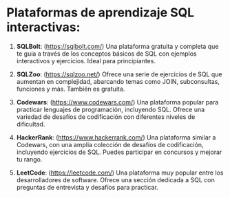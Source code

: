 

# Plataformas de aprendizaje SQL interactivas:

1. **SQLBolt**: (https://sqlbolt.com/)
   Una plataforma gratuita y completa que te guía a través de los conceptos básicos de SQL con ejemplos interactivos y ejercicios. Ideal para principiantes.

2. **SQLZoo**: (https://sqlzoo.net/)
   Ofrece una serie de ejercicios de SQL que aumentan en complejidad, abarcando temas como JOIN, subconsultas, funciones y más. También es gratuita.

3. **Codewars**: (https://www.codewars.com/)
   Una plataforma popular para practicar lenguajes de programación, incluyendo SQL. Ofrece una variedad de desafíos de codificación con diferentes niveles de dificultad.

4. **HackerRank**: (https://www.hackerrank.com/)
   Una plataforma similar a Codewars, con una amplia colección de desafíos de codificación, incluyendo ejercicios de SQL. Puedes participar en concursos y mejorar tu rango.

5. **LeetCode**: (https://leetcode.com/)
   Una plataforma muy popular entre los desarrolladores de software. Ofrece una sección dedicada a SQL con preguntas de entrevista y desafíos para practicar.
